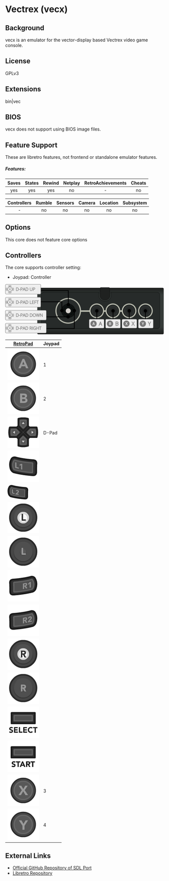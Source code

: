 # Vectrex (vecx)


## Background

vecx is an emulator for the vector-display based Vectrex video game console.

## License

GPLv3

## Extensions

bin|vec

## BIOS

vecx does not support using BIOS image files.

## Feature Support

These are libretro features, not frontend or standalone emulator features.

##### Features:

| Saves | States      | Rewind | Netplay | RetroAchievements | Cheats |
|:-----:|:-----------:|:------:|:-------:|:-----------------:|:------:|
|  yes  |   yes       | yes    |  no     |        -          |  no    |

| Controllers     | Rumble | Sensors | Camera | Location | Subsystem     |
|:---------------:|:------:|:-------:|:------:|:--------:|:-------------:|
|        -        |  no    |   no    |  no    |   no     |      no       |

## Options

This core does not feature core options

## Controllers

The core supports controller setting:

* Joypad: Controller

![Vectrex_joypad_diagram](images\Controllers\vecx_joypad.png)

| [RetroPad](RetroPad)                                           | Joypad |
|----------------------------------------------------------------|--------|
| ![RetroPad_A](images/RetroPad/Retro_A_Round.png)               |   1    |
| ![RetroPad_B](images/RetroPad/Retro_B_Round.png)               |   2    |
| ![RetroPad_Dpad](images/RetroPad/Retro_Dpad.png)               |  D-Pad |
| ![RetroPad_L1](images/RetroPad/Retro_L1.png)                   |        |
| ![RetroPad_L2](images/RetroPad/Retro_L2_Temp.png)                   |        |
| ![RetroPad_L3](images/RetroPad/Retro_L3.png)                   |        |
| ![RetroPad_Left_Stick](images/RetroPad/Retro_Left_Stick.png)   |        |
| ![RetroPad_R1](images/RetroPad/Retro_R1.png)                   |        |
| ![RetroPad_R2](images/RetroPad/Retro_R2.png)                   |        |
| ![RetroPad_R3](images/RetroPad/Retro_R3.png)                   |        |
| ![RetroPad_Right_Stick](images/RetroPad/Retro_Right_Stick.png) |        |
| ![RetroPad_Select](images/RetroPad/Retro_Select.png)           |        |
| ![RetroPad_Start](images/RetroPad/Retro_Start.png)             |        |
| ![RetroPad_X](images/RetroPad/Retro_X_Round.png)               |    3   |
| ![RetroPad_Y](images/RetroPad/Retro_Y_Round.png)               |    4   |

## External Links

* [Official GitHub Repository of SDL Port](https://github.com/jhawthorn/vecx)
* [Libretro Repository](https://github.com/libretro/libretro-vecx)
